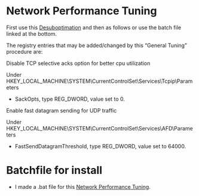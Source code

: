 # Network Performance Tuning

First use this [Desuboptimation](https://github.com/MysticFoxDE/WINDOWS-OPTIMIZATIONS/blob/main/W10ANDW11-NETWORK-TCP-DESUBOPTIMIZATION.ps1) and then as follows or use the batch file linked at the bottom.

The registry entries that may be added/changed by this “General Tuning” procedure are:

Disable TCP selective acks option for better cpu utilization

Under HKEY_LOCAL_MACHINE\SYSTEM\CurrentControlSet\Services\Tcpip\Parameters
                            
- SackOpts, type REG_DWORD, value set to 0.


Enable fast datagram sending for UDP traffic

Under HKEY_LOCAL_MACHINE\SYSTEM\CurrentControlSet\Services\AFD\Parameters
                            
- FastSendDatagramThreshold, type REG_DWORD, value set to 64000.


# Batchfile for install

- I made a .bat file for this [Network Performance Tuning](https://github.com/moffa89/Apex-Legends-Autoexec-2025/blob/main/Tweaks/Network%20Performance%20Tuning/Network%20Performance%20Tuning.bat).

            
